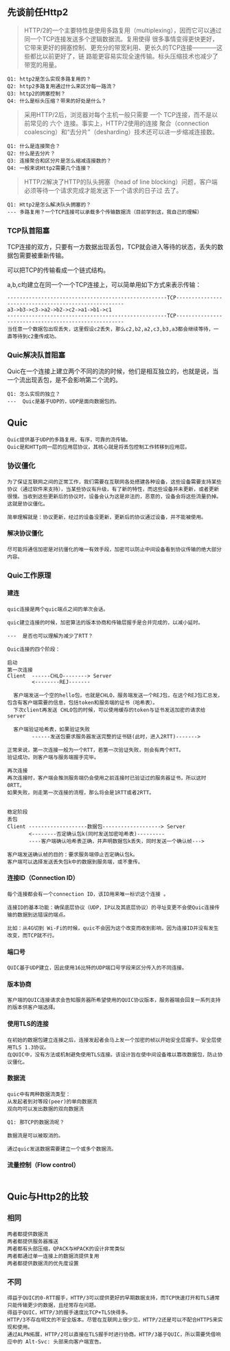## 先谈前任Http2

>HTTP/2的一个主要特性是使用多路复用（multiplexing），因而它可以通过同一个TCP连接发送多个逻辑数据流。复用使得
很多事情变得更快更好，它带来更好的拥塞控制、更充分的带宽利用、更长久的TCP连接————这些都比以前更好了，链
路能更容易实现全速传输。标头压缩技术也减少了带宽的用量。

```
Q1: http2是怎么实现多路复用的？
Q2: http2多路复用通过什么来区分每一路流？
Q3: http2的拥塞控制？
Q4: 什么是标头压缩？带来的好处是什么？
```

>采用HTTP/2后，浏览器对每个主机一般只需要 一个 TCP连接，而不是以前常见的 六个 连接。事实上，HTTP/2使用的连接
聚合（connection coalescing）和“去分片”（desharding）技术还可以进一步缩减连接数。

```
Q1: 什么是连接聚合？
Q2: 什么是去分片？
Q3: 连接聚合和区分片是怎么缩减连接数的？
Q4: 一般来说Http2需要几个连接？

```

>HTTP/2解决了HTTP的队头拥塞（head of line blocking）问题，客户端必须等待一个请求完成才能发送下一个请求的日子过
去了。

```
Q1: Http2是怎么解决队头拥塞的？
--- 多路复用？一个TCP连接可以承载多个传输数据流（目前学到这，我自己的理解）
```

### TCP队首阻塞
TCP连接的双方，只要有一方数据出现丢包，TCP就会进入等待的状态，丢失的数据包需要被重新传输。

可以把TCP的传输看成一个链式结构。

a,b,c均建立在同一个一个TCP连接上，可以简单用如下方式来表示传输：

```
----------------------------------------------------TCP-----------------------------------------------------
a3->b3->c3->a2->b2->c2->a1->b1->c1
----------------------------------------------------TCP-----------------------------------------------------
当任意一个数据包出现丢失，这里假设c2丢失，那么c2,b2,a2,c3,b3,a3都会继续等待，一直等待到c2重传成功。
```

### Quic解决队首阻塞
Quic在一个连接上建立两个不同的流的时候，他们是相互独立的，也就是说，当一个流出现丢包，是不会影响第二个流的。

```
Q1: 怎么实现的独立？
---  Quic是基于UDP的，UDP是面向数据包的。
```

## Quic
```
Quic提供基于UDP的多路复用，有序，可靠的流传输。
Quic是和HTTp同一层的应用层协议，其核心就是将丢包控制工作转移到应用层。
```

### 协议僵化
```
为了保证互联网之间的正常工作，我们需要在互联网各处搭建各种设备，这些设备需要支持某些协议（通过软件来支持），当某些协议有升级，有了新的特性，而这些设备并未更新，或者更新很慢。当收到这些更新后的协议时，设备会认为这是非法的，恶意的，设备会将这些流量扔掉。这就是协议僵化。

简单理解就是：协议更新，经过的设备没更新，更新后的协议通过设备，并不能被使用。
```

#### 解决协议僵化
```
尽可能将通信加密是对抗僵化的唯一有效手段，加密可以防止中间设备看到协议传输的绝大部分内容。
```

### Quic工作原理
#### 建连
```
quic连接是两个quic端点之间的单次会话。

quic建立连接的时候，加密算法的版本协商和传输层握手是合并完成的，以减小延时。

---  是否也可以理解为减少了RTT？

Quic连接的四个阶段：

启动
第一次连接
Client  ------CHLO--------> Server
        <--------REJ-------
       
  客户端发送一个空的hello包，也就是CHLO，服务端发送一个REJ包，在这个REJ包汇总发，包含有客户端需要的信息，包括token和服务端的证书（哈希表）。
  下次client再发送 CHLO包的时候，可以使用缓存的token与证书发送加密的请求给server
  
  客户端验证哈希表，如果验证失败
        ------发送包要求服务器发送完整的证书链(此时，进入2RTT)-------> 
       
正常来说，第一次连接一般为一个RTT，若第一次验证失败，则会有两个RTT。
验证成功，则客户端与服务端握手完毕。

再次连接
再次连接时，客户端会推测服务端仍会使用之前连接时已验证过的服务器证书，所以这时0RTT。
如果失败，则走第一次连接的流程，那么将会是1RTT或者2RTT。


稳定阶段
丢包
Client -------------------数据包-------------------> Server
       <--------否定确认包k(同时发送加密哈希表)--------- 
       ----客户端确认哈希表正确，并声明数据包k丢失，同时发送一个确认帧--->

客户端发送确认帧的目的：要求服务端停止否定确认包k。
客户端可以选择发送丢失包k中的数据到服务端，或不重传。
```

#### 连接ID（Connection ID）
```
每个连接都会有一个connection ID，该ID用来唯一标识这个连接 。

连接ID的基本功能：确保底层协议（UDP，IP以及其底层协议）的寻址变更不会使Quic连接传输的数据到达错误的端点。

比如：从4G切到 Wi-Fi的时候，quic不会因为这个改变而收到影响，因为连接ID并没有发生改变，而TCP就不行。
```

#### 端口号
```
QUIC基于UDP建立，因此使用16比特的UDP端口号字段来区分传入的不同连接。
```

#### 版本协商
```
客户端的QUIC连接请求会告知服务器所希望使用的QUIC协议版本，服务器端会回复一系列支持的版本供客户端选择。
```

#### 使用TLS的连接
```
在初始的数据包建立连接之后，连接发起者会马上发一个加密的帧以开始安全层握手。安全层使用TLS 1.3协议。
在QUIC中，没有方法或机制避免使用TLS连接。该设计旨在使中间设备难以篡改数据包，防止协议僵化。
```

#### 数据流
```
quic中有两种数据流类型：
从发起者到对等段(peer)的单向数据流
双向均可以发出数据的双向数据流

Q1: 那TCP的数据流呢？

数据流是可以被取消的。

通过quic发送数据需要建立一个或多个数据流。
```

#### 流量控制（Flow control）
```

```

## Quic与Http2的比较
### 相同
```
两者都提供数据流
两者都提供服务器推送
两者都有头部压缩，QPACK与HPACK的设计非常类似
两者都通过单一连接上的数据流提供复用
两者都提供数据流的优先度设置
```

### 不同
```
得益于QUIC的0-RTT握手，HTTP/3可以提供更好的早期数据支持，而TCP快速打开和TLS通常只能传输更少的数据，且经常存在问题。
得益于QUIC，HTTP/3的握手速度比TCP+TLS快得多。
HTTP/3不存在明文的不安全版本。尽管在互联网上很少见，HTTP/2还是可以不配合HTTPS来实现和使用。
通过ALPN拓展，HTTP/2可以直接在TLS握手时进行协商。HTTP/3基于QUIC，所以需要凭借响应中的 Alt-Svc: 头部来向客户端宣告。
```
